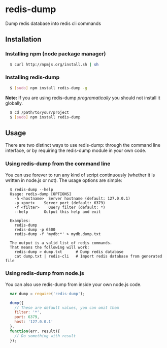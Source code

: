 # redis-dump

Dump redis database into redis cli commands

## Installation

### Installing npm (node package manager)
``` bash
  $ curl http://npmjs.org/install.sh | sh
```

### Installing redis-dump
``` bash
  $ [sudo] npm install redis-dump -g
```

**Note:** If you are using redis-dump _programatically_ you should not install it globally. 

``` bash
  $ cd /path/to/your/project
  $ [sudo] npm install redis-dump
```

## Usage
There are two distinct ways to use redis-dump: through the command line interface, or by requiring the redis-dump module in your own code.

### Using redis-dump from the command line
You can use forever to run any kind of script continuously (whether it is written in node.js or not). The usage options are simple:

```
  $ redis-dump --help
  Usage: redis-dump [OPTIONS]
    -h <hostname>  Server hostname (default: 127.0.0.1)
    -p <port>    Server port (default: 6379)
    -f <filter>    Query filter (default: *)
    --help       Output this help and exit

  Examples:
    redis-dump
    redis-dump -p 6500
    redis-dump -f 'mydb:*' > mydb.dump.txt

  The output is a valid list of redis commands.
  That means the following will work:
    redis-dump > dump.txt      # Dump redis database
    cat dump.txt | redis-cli   # Import redis database from generated file
```

### Using redis-dump from node.js
You can also use redis-dump from inside your own node.js code.

``` js
  var dump = require('redis-dump');

  dump({
    // These are default values, you can omit them
    filter: '*',
    port: 6379,
    host: '127.0.0.1'
  },
  function(err, result){
    // Do something with result
  });

```